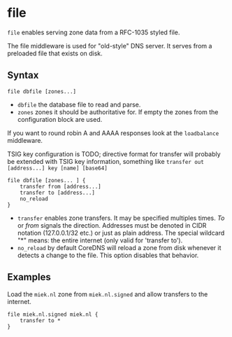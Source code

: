# file

`file` enables serving zone data from a RFC-1035 styled file.

The file middleware is used for "old-style" DNS server. It serves from a preloaded file that exists
on disk.

## Syntax

~~~
file dbfile [zones...]
~~~

* `dbfile` the database file to read and parse.
* `zones` zones it should be authoritative for. If empty the zones from the configuration block
    are used.

If you want to round robin A and AAAA responses look at the `loadbalance` middleware.

TSIG key configuration is TODO; directive format for transfer will probably be extended with
TSIG key information, something like `transfer out [address...] key [name] [base64]`

~~~
file dbfile [zones... ] {
    transfer from [address...]
    transfer to [address...]
    no_reload
}
~~~

* `transfer` enables zone transfers. It may be specified multiples times. *To* or *from* signals
    the direction. Addresses must be denoted in CIDR notation (127.0.0.1/32 etc.) or just as plain
    address. The special wildcard "*" means: the entire internet (only valid for 'transfer to').
* `no_reload` by default CoreDNS will reload a zone from disk whenever it detects a change to the
  file. This option disables that behavior.

## Examples

Load the `miek.nl` zone from `miek.nl.signed` and allow transfers to the internet.

~~~
file miek.nl.signed miek.nl {
    transfer to *
}
~~~
